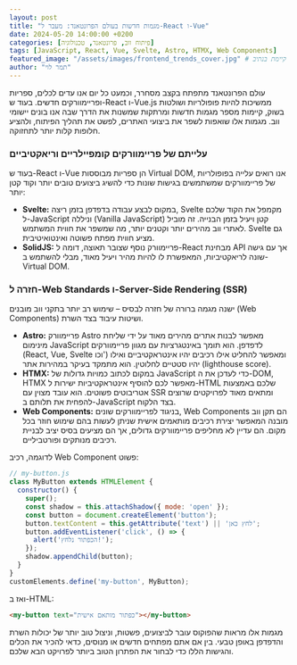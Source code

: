 ```yaml
---
layout: post
title: "מגמות חדשות בעולם הפרונטאנד: מעבר ל-React ו-Vue"
date: 2024-05-20 14:00:00 +0200
categories: [פיתוח ווב, פרונטאנד, טכנולוגיה]
tags: [JavaScript, React, Vue, Svelte, Astro, HTMX, Web Components]
featured_image: "/assets/images/frontend_trends_cover.jpg" # ודא שתמונה זו קיימת בנתיב
author: "תמר לוי"
---
```


עולם הפרונטאנד מתפתח בקצב מסחרר, וכמעט כל יום אנו עדים לכלים, ספריות ופריימוורקים חדשים. בעוד ש-React ו-Vue.js ממשיכות להיות פופולריות ושולטות בשוק, קיימות מספר מגמות חדשות ומרתקות שמשנות את הדרך שבה אנו בונים יישומי ווב. מגמות אלו שואפות לשפר את ביצועי האתרים, לפשט את תהליך הפיתוח, ולהציע חלופות קלות יותר לתחזוקה.

### עלייתם של פריימוורקים קומפיילריים וריאקטיביים

בעוד ש-React ו-Vue הן ספריות מבוססות Virtual DOM, אנו רואים עלייה בפופולריות של פריימוורקים שמשתמשים בגישות שונות כדי להשיג ביצועים טובים יותר וקוד קטן יותר:

*   **Svelte:** במקום לבצע עבודה בדפדפן בזמן ריצה, Svelte מקמפל את הקוד שלכם ל-JavaScript וניללה (Vanilla JavaScript) קטן ויעיל בזמן הבנייה. זה מוביל לאתרי ווב מהירים יותר וקטנים יותר, מה שמשפר את חווית המשתמש. Svelte גם מציע חווית מפתח פשוטה ואינטואיטיבית.
*   **SolidJS:** פריימוורק נוסף שצובר תאוצה, דומה ל-React מבחינת API אך עם גישה שונה לריאקטיביות, המאפשרת לו להיות מהיר ויעיל מאוד, מבלי להשתמש ב-Virtual DOM.

### חזרה ל-Web Standards ו-Server-Side Rendering (SSR)

ישנה מגמה ברורה של חזרה לבסיס – שימוש רב יותר בתקני ווב מובנים (Web Components) ושיטות עיבוד בצד השרת.

*   **Astro:** פריימוורק Astro מאפשר לבנות אתרים מהירים מאוד על ידי שליחת מינימום JavaScript לדפדפן. הוא תומך באינטגרציות עם מגוון פריימוורקים (React, Vue, Svelte וכו') ומאפשר להחליט אילו רכיבים יהיו אינטראקטיביים ואילו יהיו סטטיים לחלוטין. הוא מתמקד בעיקר במהירות אתר (lighthouse score).
*   **HTMX:** במקום לכתוב כמויות גדולות של JavaScript כדי לעדכן את ה-DOM, HTMX מאפשר לכם להוסיף אינטראקטיביות ישירות ל-HTML שלכם באמצעות אטריבוטים פשוטים. הוא עובד מצוין עם SSR ומתאים מאוד לפרויקטים שרוצים להפחית את תלותם ב-JavaScript בצד הלקוח.
*   **Web Components:** בניגוד לפריימוורקים שונים, Web Components הם תקן ווב מובנה המאפשר יצירת רכיבים מותאמים אישית שניתן לעשות בהם שימוש חוזר בכל מקום. הם עדיין לא מחליפים פריימוורקים גדולים, אך הם מציעים בסיס יציב לבניית רכיבים מנותקים ופורטביליים.

לדוגמה, רכיב Web Component פשוט:

```javascript
// my-button.js
class MyButton extends HTMLElement {
  constructor() {
    super();
    const shadow = this.attachShadow({ mode: 'open' });
    const button = document.createElement('button');
    button.textContent = this.getAttribute('text') || 'לחץ כאן';
    button.addEventListener('click', () => {
      alert('הכפתור נלחץ!');
    });
    shadow.appendChild(button);
  }
}
customElements.define('my-button', MyButton);
```
ואז ב-HTML:
```html
<my-button text="כפתור מותאם אישית"></my-button>
```

מגמות אלו מראות שהפוקוס עובר לביצועים, פשטות, וניצול טוב יותר של יכולות השרת והדפדפן באופן טבעי. בין אם אתם מפתחים חדשים או מנוסים, כדאי להכיר את הכלים והגישות הללו כדי לבחור את הפתרון הטוב ביותר לפרויקט הבא שלכם.
